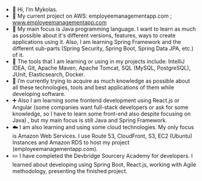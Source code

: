 - 👋 Hi, I’m Mykolas.
- :hammer: My current project on AWS: employeemanagementapp.com ; www.employeemanagementapp.com
- 👀 My main focus is Java programming language. I want to learn as much as possible about it's different versions, features, ways to create applications using it. Also, I am learning Spring Framework and the different sub-parts (Spring Security, Spring Boot, Spring Data JPA, etc.) of it.
- 🔧 The tools that I am learning or using in my projects include: IntelliJ IDEA, Git, Apache Maven, Apache Tomcat, SQL (MySQL, PostgreSQL), JUnit, Elasticsearch, Docker.
- 🌱 I’m currently trying to acquire as much knowledge as possible about all these technologies, tools and best applications of them while developing software.
- ➕ Also I am learning some frontend development using React.js or Angular (some companies want full-stack developers or ask for some knowledge, so I have to learn some front-end also despite focusing on Java) , but my main focus is still Java and Spring Framework.
- :cloud: I am also learning and using some cloud technologies. My only focus is Amazon Web Services. I use Route 53, CloudFront, S3, EC2 (Ubuntu) Instances and Amazon RDS to host my project (employeemanagementapp.com).
- :pencil2: I have completed the Devbridge Sourcery Academy for developers. I learned about developing using Spring Boot, React.js, working with Agile methodology, presenting the finished project. 


<!---
MykKuc/MykKuc is a ✨ special ✨ repository because its `README.md` (this file) appears on your GitHub profile.
You can click the Preview link to take a look at your changes.
--->
